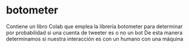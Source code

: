 # botometer
Contiene un libro Colab que emplea la librería botometer para determinar por probabilidad si una cuenta de tweeter es o no un bot
De esta manera determinamos si nuestra interacción es con un humano con una máquina
